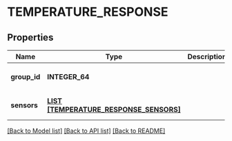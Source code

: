 # TEMPERATURE_RESPONSE

## Properties
Name | Type | Description | Notes
------------ | ------------- | ------------- | -------------
**group_id** | **INTEGER_64** |  | [optional] [default to null]
**sensors** | [**LIST [TEMPERATURE_RESPONSE_SENSORS]**](TemperatureResponse_sensors.md) |  | [optional] [default to null]

[[Back to Model list]](../README.md#documentation-for-models) [[Back to API list]](../README.md#documentation-for-api-endpoints) [[Back to README]](../README.md)



